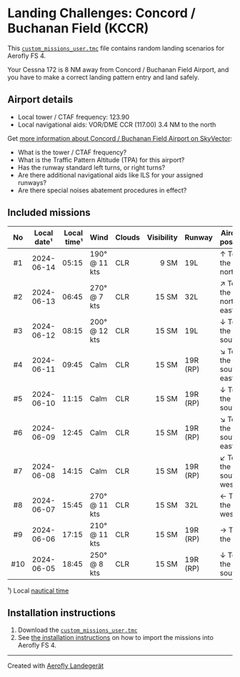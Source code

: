 # Landing Challenges: Concord / Buchanan Field (KCCR)

This [`custom_missions_user.tmc`](./custom_missions_user.tmc) file contains random landing scenarios for Aerofly FS 4.

Your Cessna 172 is 8 NM away from Concord / Buchanan Field Airport, and you have to make a correct landing pattern entry and land safely.

## Airport details

- Local tower / CTAF frequency: 123.90
- Local navigational aids: VOR/DME CCR (117.00) 3.4 NM to the north

Get [more information about Concord / Buchanan Field Airport on SkyVector](https://skyvector.com/airport/KCCR):

- What is the tower / CTAF frequency?
- What is the Traffic Pattern Altitude (TPA) for this airport?
- Has the runway standard left turns, or right turns?
- Are there additional navigational aids like ILS for your assigned runways?
- Are there special noises abatement procedures in effect?

## Included missions

| No  | Local date¹ | Local time¹ | Wind          | Clouds | Visibility | Runway   | Aircraft position    |
| :-: | ----------- | ----------: | ------------- | ------ | ---------: | -------- | -------------------- |
| #1  | 2024-06-14  |       05:15 | 190° @ 11 kts | CLR    |       9 SM | 19L      | ↑ To the north       |
| #2  | 2024-06-13  |       06:45 | 270° @ 7 kts  | CLR    |      15 SM | 32L      | ↗ To the north-east |
| #3  | 2024-06-12  |       08:15 | 200° @ 12 kts | CLR    |      15 SM | 19L      | ↓ To the south       |
| #4  | 2024-06-11  |       09:45 | Calm          | CLR    |      15 SM | 19R (RP) | ↘ To the south-east |
| #5  | 2024-06-10  |       11:15 | Calm          | CLR    |      15 SM | 19R (RP) | ↓ To the south       |
| #6  | 2024-06-09  |       12:45 | Calm          | CLR    |      15 SM | 19R (RP) | ↘ To the south-east |
| #7  | 2024-06-08  |       14:15 | Calm          | CLR    |      15 SM | 19R (RP) | ↙ To the south-west |
| #8  | 2024-06-07  |       15:45 | 270° @ 11 kts | CLR    |      15 SM | 32L      | ← To the west        |
| #9  | 2024-06-06  |       17:15 | 210° @ 11 kts | CLR    |      15 SM | 19R (RP) | → To the east        |
| #10 | 2024-06-05  |       18:45 | 250° @ 8 kts  | CLR    |      15 SM | 19R (RP) | ↓ To the south       |

¹) Local [nautical time](https://en.wikipedia.org/wiki/Nautical_time)

## Installation instructions

1. Download the [`custom_missions_user.tmc`](./custom_missions_user.tmc)
2. See [the installation instructions](https://fboes.github.io/aerofly-missions/docs/generic-installation.html) on how to import the missions into Aerofly FS 4.

---

Created with [Aerofly Landegerät](https://github.com/fboes/aerofly-patterns)
